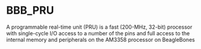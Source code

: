 # BBB_PRU
A programmable real-time unit (PRU) is a fast (200-MHz, 32-bit) processor with single-cycle I/O access to a number of the pins and full access to the internal memory and peripherals on the AM3358 processor on BeagleBones
